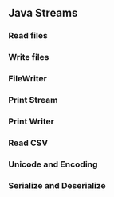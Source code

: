## Java Streams

### Read files

### Write files

### FileWriter

### Print Stream

### Print Writer

### Read CSV

### Unicode and Encoding

### Serialize and Deserialize
